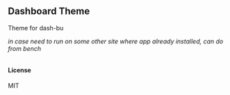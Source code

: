 ## Dashboard Theme

Theme for dash-bu

*in case need to run on some other site where app already installed, can do from bench*

```bench --site xyz execute dashboard_theme.install.after_install
```

#### License

MIT

